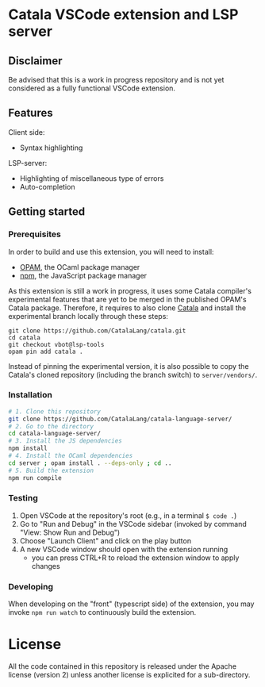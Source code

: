 # Catala VSCode extension and LSP server

## Disclaimer

Be advised that this is a work in progress repository and is not yet
considered as a fully functional VSCode extension.

## Features

Client side:

- Syntax highlighting

LSP-server:

- Highlighting of miscellaneous type of errors
- Auto-completion

## Getting started

### Prerequisites

In order to build and use this extension, you will need to
install:

- [OPAM](https://github.com/ocaml/opam), the OCaml package manager
- [npm](https://www.npmjs.com/), the JavaScript package manager

As this extension is still a work in progress, it uses some Catala
compiler's experimental features that are yet to be merged in the
published OPAM's Catala package. Therefore, it requires to also clone
[Catala](https://github.com/CatalaLang/catala/) and install the
experimental branch locally through these steps:

```
git clone https://github.com/CatalaLang/catala.git
cd catala
git checkout vbot@lsp-tools
opam pin add catala .
```

Instead of pinning the experimental version, it is also possible to
copy the Catala's cloned repository (including the branch switch) to
`server/vendors/`.

### Installation

```bash
# 1. Clone this repository
git clone https://github.com/CatalaLang/catala-language-server/
# 2. Go to the directory
cd catala-language-server/
# 3. Install the JS dependencies
npm install
# 4. Install the OCaml dependencies
cd server ; opam install . --deps-only ; cd ..
# 5. Build the extension
npm run compile
```

### Testing

1. Open VSCode at the repository's root (e.g., in a terminal `$ code .`)
2. Go to "Run and Debug" in the VSCode sidebar (invoked by command "View: Show Run and Debug")
3. Choose "Launch Client" and click on the play button
4. A new VSCode window should open with the extension running
   - you can press CTRL+R to reload the extension window to apply changes

### Developing

When developing on the "front" (typescript side) of the extension, you may invoke
`npm run watch` to continuously build the extension.

# License

All the code contained in this repository is released under the Apache
license (version 2) unless another license is explicited for a
sub-directory.
